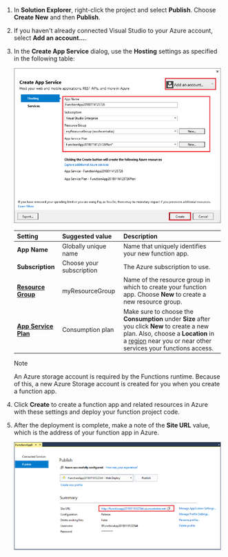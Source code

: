1. In **Solution Explorer**, right-click the project and select **Publish**. Choose **Create New**  and then **Publish**.

2. If you haven't already connected Visual Studio to your Azure account, select **Add an account...**.

3. In the **Create App Service** dialog, use the **Hosting** settings as specified in the following table:

    ![Azure local runtime](./media/functions-vstools-publish/functions-vstools-publish.png)

    | Setting      | Suggested value  | Description                                |
    | ------------ |  ------- | -------------------------------------------------- |
    | **App Name** | Globally unique name | Name that uniquely identifies your new function app. |
    | **Subscription** | Choose your subscription | The Azure subscription to use. |
    | **[Resource Group](../articles/azure-resource-manager/resource-group-overview.md)** | myResourceGroup |  Name of the resource group in which to create your function app. Choose **New** to create a new resource group.|
    | **[App Service Plan](../articles/azure-functions/functions-scale.md)** | Consumption plan | Make sure to choose the **Consumption** under **Size** after you click **New** to create a new plan. Also, choose a **Location** in a [region](https://azure.microsoft.com/regions/) near you or near other services your functions access.  |

    >[!NOTE]
    >An Azure storage account is required by the Functions runtime. Because of this, a new Azure Storage account is created for you when you create a function app.

4. Click **Create** to create a function app and related resources in Azure with these settings and deploy your function project code. 

5. After the deployment is complete, make a note of the **Site URL** value, which is the address of your function app in Azure.

    ![Azure local runtime](./media/functions-vstools-publish/functions-vstools-publish-profile.png)
